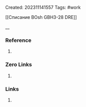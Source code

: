 
Created: 202311141557
Tags: #work

[[Списание BOsh GBH3-28 DRE]]


__
### Reference
1. 

### Zero Links
1. 

### Links
1. 
